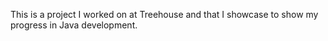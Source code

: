 This is a project I worked on at Treehouse and that I showcase to show my progress in Java development.
